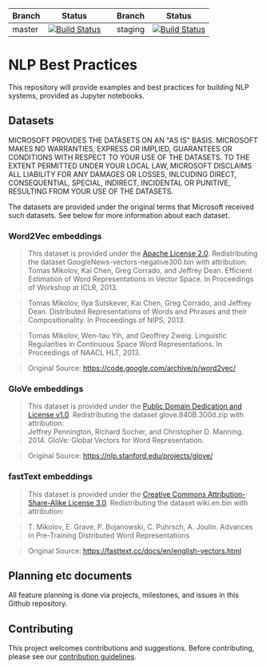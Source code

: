 
| Branch | Status |     | Branch | Status | 
|  ---   |  ---   | --- |  ---   |  ---   |
| master | [![Build Status](https://dev.azure.com/best-practices/nlp/_apis/build/status/unit-test-master?branchName=master)](https://dev.azure.com/best-practices/nlp/_build/latest?definitionId=22&branchName=master) |  | staging | [![Build Status](https://dev.azure.com/best-practices/nlp/_apis/build/status/unit-test-staging?branchName=staging)](https://dev.azure.com/best-practices/nlp/_build/latest?definitionId=21&branchName=staging) |


# NLP Best Practices

This repository will provide examples and best practices for building NLP systems, provided as Jupyter notebooks.

## Datasets
MICROSOFT PROVIDES THE DATASETS ON AN "AS IS" BASIS. MICROSOFT MAKES NO WARRANTIES, EXPRESS OR IMPLIED, GUARANTEES OR CONDITIONS WITH RESPECT TO YOUR USE OF THE DATASETS. TO THE EXTENT PERMITTED UNDER YOUR LOCAL LAW, MICROSOFT DISCLAIMS ALL LIABILITY FOR ANY DAMAGES OR LOSSES, INLCUDING DIRECT, CONSEQUENTIAL, SPECIAL, INDIRECT, INCIDENTAL OR PUNITIVE, RESULTING FROM YOUR USE OF THE DATASETS.  

The datasets are provided under the original terms that Microsoft received such datasets. See below for more information about each dataset.

### Word2Vec embeddings
>This dataset is provided under the [Apache License 2.0](http://www.apache.org/licenses/LICENSE-2.0). Redistributing the dataset GoogleNews-vectors-negative300.bin with attribution:  
> Tomas Mikolov, Kai Chen, Greg Corrado, and Jeffrey Dean. Efficient Estimation of Word Representations in Vector Space. In Proceedings of Workshop at ICLR, 2013.  

> Tomas Mikolov, Ilya Sutskever, Kai Chen, Greg Corrado, and Jeffrey Dean. Distributed Representations of Words and Phrases and their Compositionality. In Proceedings of NIPS, 2013.  

> Tomas Mikolov, Wen-tau Yih, and Geoffrey Zweig. Linguistic Regularities in Continuous Space Word Representations. In Proceedings of NAACL HLT, 2013.  

> Original Source: https://code.google.com/archive/p/word2vec/

### GloVe embeddings
>This dataset is provided under the [Public Domain Dedication and License v1.0](http://www.opendatacommons.org/licenses/pddl/1.0/). Redistributing the dataset glove.840B.300d.zip with attribution:   
> Jeffrey Pennington, Richard Socher, and Christopher D. Manning. 2014. GloVe: Global Vectors for Word Representation.  

> Original Source: https://nlp.stanford.edu/projects/glove/

### fastText embeddings
>This dataset is provided under the [Creative Commons Attribution-Share-Alike License 3.0](https://creativecommons.org/licenses/by-sa/3.0/). Redistributing the dataset wiki.en.bin with attribution:  

> T. Mikolov, E. Grave, P. Bojanowski, C. Puhrsch, A. Joulin. Advances in Pre-Training Distributed Word Representations  

> Original Source: https://fasttext.cc/docs/en/english-vectors.html

## Planning etc documents

All feature planning is done via projects, milestones, and issues in this Github repository.


## Contributing
This project welcomes contributions and suggestions. Before contributing, please see our [contribution guidelines](CONTRIBUTING.md).
